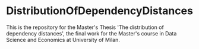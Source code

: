 # DistributionOfDependencyDistances
This is the repository for the Master's Thesis 'The distribution of dependency distances', the final work for the Master's course in Data Science and Economics at University of Milan.

